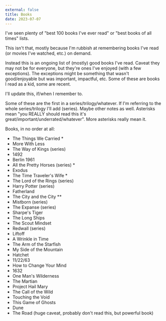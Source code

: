 ```yaml
---
external: false
title: Books
date: 2023-07-07
---
```


I've seen plenty of "best 100 books I've ever read" or "best books of all times" lists.

This isn't that, mostly because I'm rubbish at remembering books I've read (or movies I've watched, etc.) on demand.

Instead this is an ongoing list of (mostly) good books I've read. Caveat they may not be for everyone, but they're ones I've enjoyed (with a few exceptions). The exceptions might be something that wasn't good/enjoyable but was important, impactful, etc. Some of these are books I read as a kid, some are recent. 

I'll update this, if/when I remember to.

Some of these are the first in a series/trilogy/whatever. If I'm referring to the whole series/trilogy I'll add (series). Maybe other notes as well. Asterisks mean "you REALLY should read this it's great/important/underrated/whatever". More asterisks really mean it.

Books, in no order at all:
- The Things We Carried *
- More With Less
- The Way of Kings (series)
- 1492
- Berlin 1961
- All the Pretty Horses (series) *
- Exodus
- The Time Traveler's Wife *
- The Lord of the Rings (series)
- Harry Potter (series)
- Fatherland
- The City and the City **
- Mistborn (series)
- The Expanse (series)
- Sharpe's Tiger
- The Long Ships
- The Scout Mindset
- Redwall (series)
- Liftoff
- A Wrinkle in Time
- The Arm of the Starfish
- My Side of the Mountain
- Hatchet
- 11/22/63
- How to Change Your Mind
- 1632
- One Man's Wilderness
- The Martian
- Project Hail Mary
- The Call of the Wild
- Touching the Void
- This Game of Ghosts
- Dune
- The Road (huge caveat, probably don't read this, but powerful book)